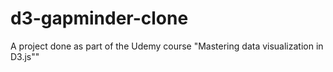 # d3-gapminder-clone
A project done as part of the Udemy course "Mastering data visualization in D3.js""
